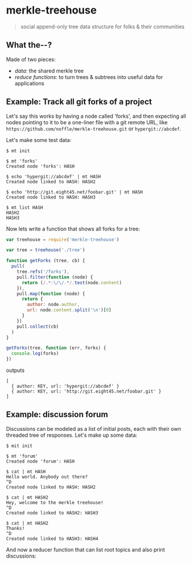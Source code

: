 # merkle-treehouse

> social append-only tree data structure for folks & their communities

## What the--?

Made of two pieces:

- *data*: the shared merkle tree
- *reduce functions*: to turn trees & subtrees into useful data for applications

## Example: Track all git forks of a project

Let's say this works by having a node called 'forks', and then expecting all
nodes pointing to it to be a one-liner file with a git remote URL, like
`https://github.com/noffle/merkle-treehouse.git` or `hypergit://abcdef`.

Let's make some test data:

```
$ mt init

$ mt 'forks'
Created node 'forks': HASH

$ echo 'hypergit://abcdef' | mt HASH
Created node linked to HASH: HASH2

$ echo 'http://git.eight45.net/foobar.git' | mt HASH
Created node linked to HASH: HASH3

$ mt list HASH
HASH2
HASH3
```

Now lets write a function that shows all forks for a tree:

```js
var treehouse = require('merkle-treehouse')

var tree = treehouse('./tree')

function getForks (tree, cb) {
  pull(
    tree.refs('/forks'),
    pull.filter(function (node) {
      return (/.*:\/\/.*/.test(node.content)
    }),
    pull.map(function (node) {
      return {
        author: node.author,
        url: node.content.split('\n')[0]
      }
    })
    pull.collect(cb)
  )
}

getForks(tree, function (err, forks) {
  console.log(forks)
})
```

outputs

```
[
  { author: KEY, url: 'hypergit://abcdef' }
  { author: KEY, url: 'http://git.eight45.net/foobar.git' }
]
```

## Example: discussion forum

Discussions can be modeled as a list of initial posts, each with their own
threaded tree of responses. Let's make up some data:

```
$ mit init

$ mt 'forum'
Created node 'forum': HASH

$ cat | mt HASH
Hello world. Anybody out there?
^D
Created node linked to HASH: HASH2

$ cat | mt HASH2
Hey, welcome to the merkle treehouse!
^D
Created node linked to HASH2: HASH3

$ cat | mt HASH2
Thanks!
^D
Created node linked to HASH3: HASH4
```

And now a reducer function that can list root topics and also print discussions:

